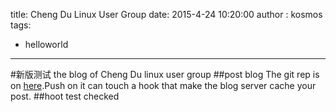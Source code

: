 title: Cheng Du Linux User Group
date: 2015-4-24 10:20:00
author : kosmos
tags:
- helloworld
---

#新版测试
the blog of Cheng Du linux user group
##post blog
The git rep is on [here](https://github.com/kosmosR2/chengduLUG.git).Push on it can touch a hook that make the blog server cache your post.
##hoot test
checked

